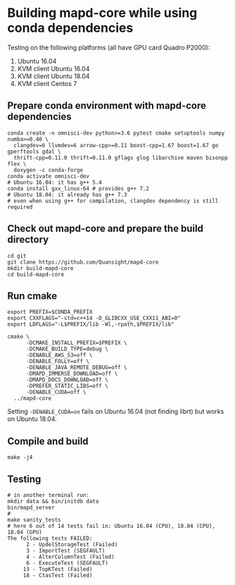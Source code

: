 
# Building mapd-core while using conda dependencies

Testing on the following platforms (all have GPU card Quadro P2000):

1. Ubuntu 16.04
2. KVM client Ubuntu 16.04
3. KVM client Ubuntu 18.04
4. KVM client Centos 7

## Prepare conda environment with mapd-core dependencies

```
conda create -n omnisci-dev python>=3.6 pytest cmake setuptools numpy numba>=0.40 \
  clangdev=6 llvmdev=6 arrow-cpp>=0.11 boost-cpp=1.67 boost=1.67 go gperftools gdal \
  thrift-cpp=0.11.0 thrift=0.11.0 gflags glog libarchive maven bisonpp flex \
  doxygen -c conda-forge
conda activate omnisci-dev
# Ubuntu 16.04: it has g++ 5.4
conda install gxx_linux-64 # provides g++ 7.2
# Ubuntu 18.04: it already has g++ 7.3
# even when using g++ for compilation, clangdev dependency is still required
```

## Check out mapd-core and prepare the build directory

```
cd git
git clone https://github.com/Quansight/mapd-core
mkdir build-mapd-core
cd build-mapd-core
```

## Run cmake

```
export PREFIX=$CONDA_PREFIX
export CXXFLAGS="-std=c++14 -D_GLIBCXX_USE_CXX11_ABI=0"
export LDFLAGS="-L$PREFIX/lib -Wl,-rpath,$PREFIX/lib"

cmake \
      -DCMAKE_INSTALL_PREFIX=$PREFIX \
      -DCMAKE_BUILD_TYPE=debug \
      -DENABLE_AWS_S3=off \
      -DENABLE_FOLLY=off \
      -DENABLE_JAVA_REMOTE_DEBUG=off \
      -DMAPD_IMMERSE_DOWNLOAD=off \
      -DMAPD_DOCS_DOWNLOAD=off \
      -DPREFER_STATIC_LIBS=off \
      -DENABLE_CUDA=off \
  ../mapd-core
```

Setting `-DENABLE_CUDA=on` fails on Ubuntu 16.04 (not finding librt) but works on Ubuntu 18.04.

## Compile and build

```
make -j4
```

## Testing

```
# in another terminal run:
mkdir data && bin/initdb data
bin/mapd_server
#
make sanity_tests
# here 6 out of 14 tests fail in: Ubuntu 16.04 (CPU), 18.04 (CPU), 18.04 (GPU)
The following tests FAILED:
	  2 - UpdelStorageTest (Failed)
	  3 - ImportTest (SEGFAULT)
	  4 - AlterColumnTest (Failed)
	  6 - ExecuteTest (SEGFAULT)
	 13 - TopKTest (Failed)
	 18 - CtasTest (Failed)
```
